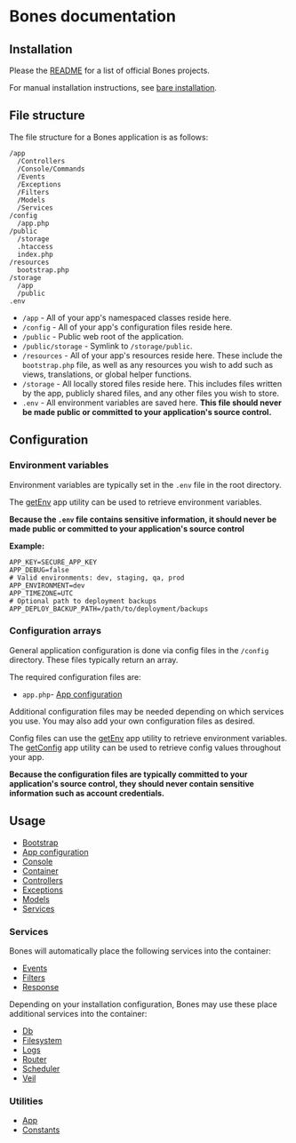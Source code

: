 # Bones documentation

## Installation

Please the [README](../README.md#installation) for a list of official Bones projects.

For manual installation instructions, see [bare installation](install/bare.md).

## File structure

The file structure for a Bones application is as follows:

```
/app
  /Controllers
  /Console/Commands
  /Events
  /Exceptions
  /Filters
  /Models
  /Services
/config
  /app.php
/public
  /storage
  .htaccess
  index.php
/resources
  bootstrap.php
/storage
  /app
  /public
.env
```

- `/app` - All of your app's namespaced classes reside here.
- `/config` - All of your app's configuration files reside here.
- `/public` - Public web root of the application.
- `/public/storage` - Symlink to `/storage/public`.
- `/resources` - All of your app's resources reside here. These include the `bootstrap.php` file,
as well as any resources you wish to add such as views, translations, or global helper functions.
- `/storage` - All locally stored files reside here. This includes files written by the app, publicly shared files, 
and any other files you wish to store.
- `.env` - All environment variables are saved here. 
**This file should never be made public or committed to your application's source control.**

## Configuration

### Environment variables

Environment variables are typically set in the `.env` file in the root directory.

The [getEnv](utilities/app.md#getenv) app utility can be used to retrieve environment variables.

**Because the `.env` file contains sensitive information,
it should never be made public or committed to your application's source control**

**Example:**

```
APP_KEY=SECURE_APP_KEY
APP_DEBUG=false
# Valid environments: dev, staging, qa, prod
APP_ENVIRONMENT=dev
APP_TIMEZONE=UTC
# Optional path to deployment backups
APP_DEPLOY_BACKUP_PATH=/path/to/deployment/backups
```

### Configuration arrays

General application configuration is done via config files in the `/config` directory.
These files typically return an array.

The required configuration files are:

- `app.php`- [App configuration](usage/config.md)

Additional configuration files may be needed depending on which services you use.
You may also add your own configuration files as desired.

Config files can use the [getEnv](utilities/app.md#getenv) app utility to retrieve environment variables.
The [getConfig](utilities/app.md#getconfig) app utility can be used to retrieve config values throughout your app.

**Because the configuration files are typically committed to your application's source control, 
they should never contain sensitive information such as account credentials.**

## Usage

- [Bootstrap](usage/bootstrap.md)
- [App configuration](usage/config.md)
- [Console](usage/console.md)
- [Container](usage/container.md)
- [Controllers](usage/controllers.md)
- [Exceptions](usage/exceptions.md)
- [Models](usage/models.md)
- [Services](usage/services.md)

### Services

Bones will automatically place the following services into the container:

- [Events](services/events.md)
- [Filters](services/filters.md)
- [Response](services/response.md)

Depending on your installation configuration, Bones may use these place additional services into the container:

- [Db](services/db.md)
- [Filesystem](services/filesystem.md)
- [Logs](services/logs.md)
- [Router](services/router.md)
- [Scheduler](services/scheduler.md)
- [Veil](services/veil.md)

### Utilities

- [App](utilities/app.md)
- [Constants](utilities/constants.md)